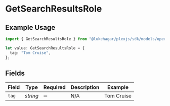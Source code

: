 # GetSearchResultsRole

## Example Usage

```typescript
import { GetSearchResultsRole } from "@lukehagar/plexjs/sdk/models/operations";

let value: GetSearchResultsRole = {
  tag: "Tom Cruise",
};
```

## Fields

| Field              | Type               | Required           | Description        | Example            |
| ------------------ | ------------------ | ------------------ | ------------------ | ------------------ |
| `tag`              | *string*           | :heavy_minus_sign: | N/A                | Tom Cruise         |